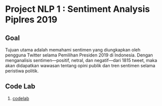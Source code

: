 # Project NLP 1 : Sentiment Analysis Piplres 2019

## Goal

Tujuan utama adalah memahami sentimen yang diungkapkan oleh pengguna Twitter selama Pemilihan Presiden 2019 di Indonesia. 
Dengan menganalisis sentimen—positif, netral, dan negatif—dari 1815 tweet, maka akan didapatkan wawasan tentang opini publik dan tren sentimen selama peristiwa politik.

## Code Lab
1. [codelab](test)
